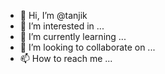 - 👋 Hi, I’m @tanjik
- 👀 I’m interested in ...
- 🌱 I’m currently learning ...
- 💞️ I’m looking to collaborate on ...
- 📫 How to reach me ...

<!---
tanjik/tanjik is a ✨ special ✨ repository because its `README.md` (this file) appears on your GitHub profile.
You can click the Preview link to take a look at your changes.
--->
